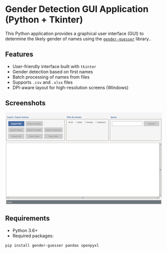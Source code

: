 # Gender Detection GUI Application (Python + Tkinter)

This Python application provides a graphical user interface (GUI) to determine the likely gender of names using the [`gender-guesser`](https://pypi.org/project/gender-guesser/) library..

## Features

- User-friendly interface built with `tkinter`
- Gender detection based on first names
- Batch processing of names from files
- Supports `.csv` and `.xlsx` files
- DPI-aware layout for high-resolution screens (Windows)

## Screenshots

![App Screenshot](img.png)

## Requirements

- Python 3.6+
- Required packages:

```bash
pip install gender-guesser pandas openpyxl
